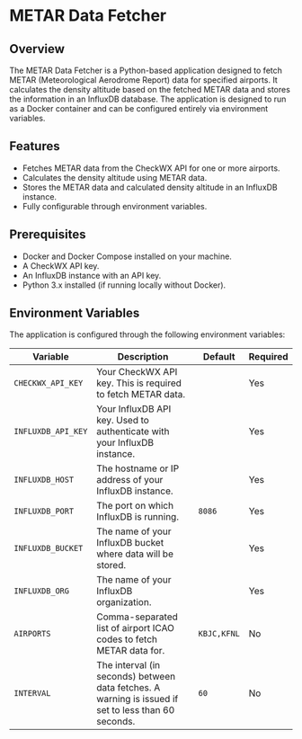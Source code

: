 # METAR Data Fetcher

## Overview

The METAR Data Fetcher is a Python-based application designed to fetch METAR (Meteorological Aerodrome Report) data for specified airports. It calculates the density altitude based on the fetched METAR data and stores the information in an InfluxDB database. The application is designed to run as a Docker container and can be configured entirely via environment variables.

## Features

- Fetches METAR data from the CheckWX API for one or more airports.
- Calculates the density altitude using METAR data.
- Stores the METAR data and calculated density altitude in an InfluxDB instance.
- Fully configurable through environment variables.

## Prerequisites

- Docker and Docker Compose installed on your machine.
- A CheckWX API key.
- An InfluxDB instance with an API key.
- Python 3.x installed (if running locally without Docker).

## Environment Variables

The application is configured through the following environment variables:

| Variable          | Description                                                  | Default            | Required |
| ----------------- | ------------------------------------------------------------ | ------------------ | -------- |
| `CHECKWX_API_KEY` | Your CheckWX API key. This is required to fetch METAR data.  |                    | Yes      |
| `INFLUXDB_API_KEY`| Your InfluxDB API key. Used to authenticate with your InfluxDB instance. |                    | Yes      |
| `INFLUXDB_HOST`   | The hostname or IP address of your InfluxDB instance.         |                    | Yes      |
| `INFLUXDB_PORT`   | The port on which InfluxDB is running.                        | `8086`             | Yes      |
| `INFLUXDB_BUCKET` | The name of your InfluxDB bucket where data will be stored.   |                    | Yes      |
| `INFLUXDB_ORG`    | The name of your InfluxDB organization.                       |                    | Yes      |
| `AIRPORTS`        | Comma-separated list of airport ICAO codes to fetch METAR data for. | `KBJC,KFNL`        | No       |
| `INTERVAL`        | The interval (in seconds) between data fetches. A warning is issued if set to less than 60 seconds. | `60`               | No       |

